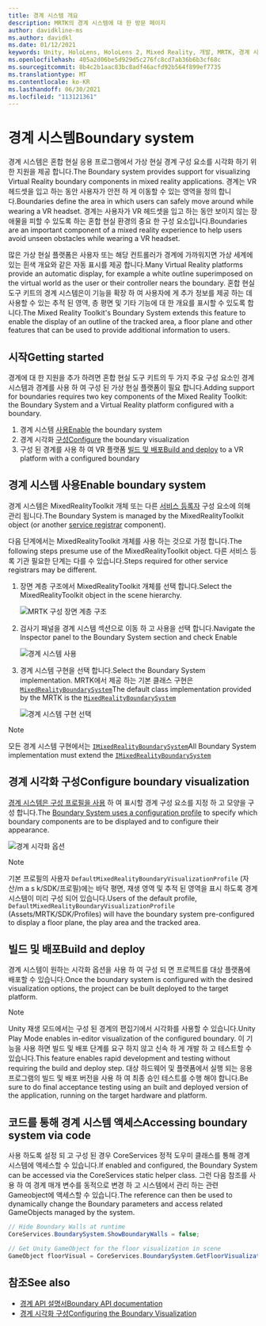```yaml
---
title: 경계 시스템 개요
description: MRTK의 경계 시스템에 대 한 방문 페이지
author: davidkline-ms
ms.author: davidkl
ms.date: 01/12/2021
keywords: Unity, HoloLens, HoloLens 2, Mixed Reality, 개발, MRTK, 경계 시스템
ms.openlocfilehash: 405a2d06be5d929d5c276fc8cd7ab36b6b3cf68c
ms.sourcegitcommit: 8b4c2b1aac83bc8adf46acfd92b564f899ef7735
ms.translationtype: MT
ms.contentlocale: ko-KR
ms.lasthandoff: 06/30/2021
ms.locfileid: "113121361"
---
```

# <a name="boundary-system"></a><span data-ttu-id="2486a-104">경계 시스템</span><span class="sxs-lookup"><span data-stu-id="2486a-104">Boundary system</span></span>

<span data-ttu-id="2486a-105">경계 시스템은 혼합 현실 응용 프로그램에서 가상 현실 경계 구성 요소를 시각화 하기 위한 지원을 제공 합니다.</span><span class="sxs-lookup"><span data-stu-id="2486a-105">The Boundary system provides support for visualizing Virtual Reality boundary components in mixed reality applications.</span></span> <span data-ttu-id="2486a-106">경계는 VR 헤드셋을 입고 하는 동안 사용자가 안전 하 게 이동할 수 있는 영역을 정의 합니다.</span><span class="sxs-lookup"><span data-stu-id="2486a-106">Boundaries define the area in which users can safely move around while wearing a VR headset.</span></span> <span data-ttu-id="2486a-107">경계는 사용자가 VR 헤드셋을 입고 하는 동안 보이지 않는 장애물을 피할 수 있도록 하는 혼합 현실 환경의 중요 한 구성 요소입니다.</span><span class="sxs-lookup"><span data-stu-id="2486a-107">Boundaries are an important component of a mixed reality experience to help users avoid unseen obstacles while wearing a VR headset.</span></span>

<span data-ttu-id="2486a-108">많은 가상 현실 플랫폼은 사용자 또는 해당 컨트롤러가 경계에 가까워지면 가상 세계에 있는 흰색 개요와 같은 자동 표시를 제공 합니다.</span><span class="sxs-lookup"><span data-stu-id="2486a-108">Many Virtual Reality platforms provide an automatic display, for example a white outline superimposed on the virtual world as the user or their controller nears the boundary.</span></span> <span data-ttu-id="2486a-109">혼합 현실 도구 키트의 경계 시스템은이 기능을 확장 하 여 사용자에 게 추가 정보를 제공 하는 데 사용할 수 있는 추적 된 영역, 층 평면 및 기타 기능에 대 한 개요를 표시할 수 있도록 합니다.</span><span class="sxs-lookup"><span data-stu-id="2486a-109">The Mixed Reality Toolkit's Boundary System extends this feature to enable the display of an outline of the tracked area, a floor plane and other features that can be used to provide additional information to users.</span></span>

## <a name="getting-started"></a><span data-ttu-id="2486a-110">시작</span><span class="sxs-lookup"><span data-stu-id="2486a-110">Getting started</span></span>

<span data-ttu-id="2486a-111">경계에 대 한 지원을 추가 하려면 혼합 현실 도구 키트의 두 가지 주요 구성 요소인 경계 시스템과 경계를 사용 하 여 구성 된 가상 현실 플랫폼이 필요 합니다.</span><span class="sxs-lookup"><span data-stu-id="2486a-111">Adding support for boundaries requires two key components of the Mixed Reality Toolkit: the Boundary System and a Virtual Reality platform configured with a boundary.</span></span>

1. <span data-ttu-id="2486a-112">경계 시스템 [사용](#enable-boundary-system)</span><span class="sxs-lookup"><span data-stu-id="2486a-112">[Enable](#enable-boundary-system) the boundary system</span></span>
2. <span data-ttu-id="2486a-113">경계 시각화 [구성](#configure-boundary-visualization)</span><span class="sxs-lookup"><span data-stu-id="2486a-113">[Configure](#configure-boundary-visualization) the boundary visualization</span></span>
3. <span data-ttu-id="2486a-114">구성 된 경계를 사용 하 여 VR 플랫폼 [빌드 및 배포](#build-and-deploy)</span><span class="sxs-lookup"><span data-stu-id="2486a-114">[Build and deploy](#build-and-deploy) to a VR platform with a configured boundary</span></span>

## <a name="enable-boundary-system"></a><span data-ttu-id="2486a-115">경계 시스템 사용</span><span class="sxs-lookup"><span data-stu-id="2486a-115">Enable boundary system</span></span>

<span data-ttu-id="2486a-116">경계 시스템은 MixedRealityToolkit 개체 또는 다른 [서비스 등록자](xref:Microsoft.MixedReality.Toolkit.IMixedRealityServiceRegistrar) 구성 요소에 의해 관리 됩니다.</span><span class="sxs-lookup"><span data-stu-id="2486a-116">The Boundary System is managed by the MixedRealityToolkit object (or another [service registrar](xref:Microsoft.MixedReality.Toolkit.IMixedRealityServiceRegistrar) component).</span></span>

<span data-ttu-id="2486a-117">다음 단계에서는 MixedRealityToolkit 개체를 사용 하는 것으로 가정 합니다.</span><span class="sxs-lookup"><span data-stu-id="2486a-117">The following steps presume use of the MixedRealityToolkit object.</span></span> <span data-ttu-id="2486a-118">다른 서비스 등록 기관 필요한 단계는 다를 수 있습니다.</span><span class="sxs-lookup"><span data-stu-id="2486a-118">Steps required for other service registrars may be different.</span></span>

1. <span data-ttu-id="2486a-119">장면 계층 구조에서 MixedRealityToolkit 개체를 선택 합니다.</span><span class="sxs-lookup"><span data-stu-id="2486a-119">Select the MixedRealityToolkit object in the scene hierarchy.</span></span>

    ![MRTK 구성 장면 계층 구조](../images/MRTK_ConfiguredHierarchy.png)

1. <span data-ttu-id="2486a-121">검사기 패널을 경계 시스템 섹션으로 이동 하 고 사용을 선택 합니다.</span><span class="sxs-lookup"><span data-stu-id="2486a-121">Navigate the Inspector panel to the Boundary System section and check Enable</span></span>

    ![경계 시스템 사용](../images/boundary/MRTKConfig_Boundary.png)

1. <span data-ttu-id="2486a-123">경계 시스템 구현을 선택 합니다.</span><span class="sxs-lookup"><span data-stu-id="2486a-123">Select the Boundary System implementation.</span></span> <span data-ttu-id="2486a-124">MRTK에서 제공 하는 기본 클래스 구현은 [`MixedRealityBoundarySystem`](xref:Microsoft.MixedReality.Toolkit.Boundary.MixedRealityBoundarySystem)</span><span class="sxs-lookup"><span data-stu-id="2486a-124">The default class implementation provided by the MRTK is the [`MixedRealityBoundarySystem`](xref:Microsoft.MixedReality.Toolkit.Boundary.MixedRealityBoundarySystem)</span></span>

    ![경계 시스템 구현 선택](../images/boundary/BoundarySelectSystemType.png)

> [!NOTE]
> <span data-ttu-id="2486a-126">모든 경계 시스템 구현에서는 [`IMixedRealityBoundarySystem`](xref:Microsoft.MixedReality.Toolkit.Boundary.IMixedRealityBoundarySystem)</span><span class="sxs-lookup"><span data-stu-id="2486a-126">All Boundary System implementation must extend the [`IMixedRealityBoundarySystem`](xref:Microsoft.MixedReality.Toolkit.Boundary.IMixedRealityBoundarySystem)</span></span>

## <a name="configure-boundary-visualization"></a><span data-ttu-id="2486a-127">경계 시각화 구성</span><span class="sxs-lookup"><span data-stu-id="2486a-127">Configure boundary visualization</span></span>

<span data-ttu-id="2486a-128">[경계 시스템은 구성 프로필을 사용](configuring-boundary-visualization.md) 하 여 표시할 경계 구성 요소를 지정 하 고 모양을 구성 합니다.</span><span class="sxs-lookup"><span data-stu-id="2486a-128">The [Boundary System uses a configuration profile](configuring-boundary-visualization.md) to specify which boundary components are to be displayed and to configure their appearance.</span></span>

![경계 시각화 옵션](../images/boundary/BoundaryVisualizationProfile.png)

> [!NOTE]
> <span data-ttu-id="2486a-130">기본 프로필의 사용자 `DefaultMixedRealityBoundaryVisualizationProfile` (자산/m a s k/SDK/프로필)에는 바닥 평면, 재생 영역 및 추적 된 영역을 표시 하도록 경계 시스템이 미리 구성 되어 있습니다.</span><span class="sxs-lookup"><span data-stu-id="2486a-130">Users of the default profile, `DefaultMixedRealityBoundaryVisualizationProfile` (Assets/MRTK/SDK/Profiles) will have the boundary system pre-configured to display a floor plane, the play area and the tracked area.</span></span>

## <a name="build-and-deploy"></a><span data-ttu-id="2486a-131">빌드 및 배포</span><span class="sxs-lookup"><span data-stu-id="2486a-131">Build and deploy</span></span>

<span data-ttu-id="2486a-132">경계 시스템이 원하는 시각화 옵션을 사용 하 여 구성 되 면 프로젝트를 대상 플랫폼에 배포할 수 있습니다.</span><span class="sxs-lookup"><span data-stu-id="2486a-132">Once the boundary system is configured with the desired visualization options, the project can be built deployed to the target platform.</span></span>

> [!NOTE]
> <span data-ttu-id="2486a-133">Unity 재생 모드에서는 구성 된 경계의 편집기에서 시각화를 사용할 수 있습니다.</span><span class="sxs-lookup"><span data-stu-id="2486a-133">Unity Play Mode enables in-editor visualization of the configured boundary.</span></span> <span data-ttu-id="2486a-134">이 기능을 사용 하면 빌드 및 배포 단계를 요구 하지 않고 신속 하 게 개발 하 고 테스트할 수 있습니다.</span><span class="sxs-lookup"><span data-stu-id="2486a-134">This feature enables rapid development and testing without requiring the build and deploy step.</span></span> <span data-ttu-id="2486a-135">대상 하드웨어 및 플랫폼에서 실행 되는 응용 프로그램의 빌드 및 배포 버전을 사용 하 여 최종 승인 테스트를 수행 해야 합니다.</span><span class="sxs-lookup"><span data-stu-id="2486a-135">Be sure to do final acceptance testing using an built and deployed version of the application, running on the target hardware and platform.</span></span>

## <a name="accessing-boundary-system-via-code"></a><span data-ttu-id="2486a-136">코드를 통해 경계 시스템 액세스</span><span class="sxs-lookup"><span data-stu-id="2486a-136">Accessing boundary system via code</span></span>

<span data-ttu-id="2486a-137">사용 하도록 설정 되 고 구성 된 경우 CoreServices 정적 도우미 클래스를 통해 경계 시스템에 액세스할 수 있습니다.</span><span class="sxs-lookup"><span data-stu-id="2486a-137">If enabled and configured, the Boundary System can be accessed via the CoreServices static helper class.</span></span> <span data-ttu-id="2486a-138">그런 다음 참조를 사용 하 여 경계 매개 변수를 동적으로 변경 하 고 시스템에서 관리 하는 관련 Gameobject에 액세스할 수 있습니다.</span><span class="sxs-lookup"><span data-stu-id="2486a-138">The reference can then be used to dynamically change the Boundary parameters and access related GameObjects managed by the system.</span></span>

```c#
// Hide Boundary Walls at runtime
CoreServices.BoundarySystem.ShowBoundaryWalls = false;

// Get Unity GameObject for the floor visualization in scene
GameObject floorVisual = CoreServices.BoundarySystem.GetFloorVisualization();
```

## <a name="see-also"></a><span data-ttu-id="2486a-139">참조</span><span class="sxs-lookup"><span data-stu-id="2486a-139">See also</span></span>

- [<span data-ttu-id="2486a-140">경계 API 설명서</span><span class="sxs-lookup"><span data-stu-id="2486a-140">Boundary API documentation</span></span>](xref:Microsoft.MixedReality.Toolkit.Boundary)
- [<span data-ttu-id="2486a-141">경계 시각화 구성</span><span class="sxs-lookup"><span data-stu-id="2486a-141">Configuring the Boundary Visualization</span></span>](configuring-boundary-visualization.md)
